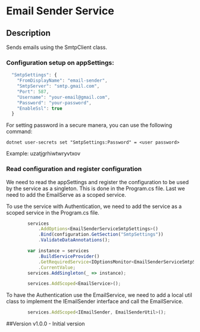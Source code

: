 # Email Sender Service

## Description
Sends emails using the SmtpClient class.

### Configuration setup on appSettings:
```js
  "SmtpSettings": {
    "FromDisplayName": "email-sender",
    "SmtpServer": "smtp.gmail.com",
    "Port": 587,
    "Username": "your-email@gmail.com",
    "Password": "your-password",
    "EnableSsl": true
  }
```
For setting password in a secure manera, you can use the following command:
```dos
dotnet user-secrets set "SmtpSettings:Password" = <user password>
```
Example: uzatjgrhiwtwryvtxov

### Read configuration and register configuration
We need to read the appSettings and register the configuration to be used by the service as a singleton. This is done in the Program.cs file.
Last we need to add the EmailServe as a scoped service.

To use the service with Authentication, we need to add the service as a scoped service in the Program.cs file.
```js
        services
            .AddOptions<EmailSenderServiceSmtpSettings>()
            .Bind(configuration.GetSection("SmtpSettings"))
            .ValidateDataAnnotations();

        var instance = services
            .BuildServiceProvider()
            .GetRequiredService<IOptionsMonitor<EmailSenderServiceSmtpSettings>>()
            .CurrentValue;
        services.AddSingleton(_ => instance);

        services.AddScoped<EmailService>();
```
To have the Authentication use the EmailService, we need to add a local util class to implement the IEmailSender interface and call the EmailService.
```js
        services.AddScoped<IEmailSender, EmailSenderUtil>();
```


##Version
v1.0.0 - Initial version